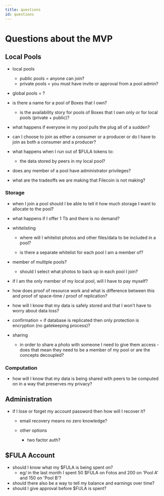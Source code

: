 ```yaml
---
title: questions
id: questions
---
```

# Questions about the MVP


## Local Pools

* local pools
  * public pools = anyone can join?
  * private pools = you must have invite or approval from a pool admin?

* global pools = ?

* is there a name for a pool of Boxes that I own?
  * is the availability story for pools of Boxes that I own only or for local pools (private + public)?

* what happens if everyone in my pool pulls the plug all of a sudden?

* can I choose to join as either a consumer or a producer or do I have to join as both a consumer and a producer?

* what happens when I run out of $FULA tokens to:
  * the data stored by peers in my local pool?

* does any member of a pool have administrator privileges?

* what are the tradeoffs we are making that Filecoin is not making?


### Storage

* when I join a pool should I be able to tell it how much storage I want to allocate to the pool?

* what happens if I offer 1 Tb and there is no demand?

* whitelisting

  * where will I whitelist photos and other files/data to be included in a pool?

  * is there a separate whitelist for each pool I am a member of?

* member of multiple pools?
  * should I select what photos to back up in each pool I join?

* if I am the only member of my local pool, will I have to pay myself?

* how does proof of resource work and what is difference between this and proof of space-time / proof of replication?

* how will I know that my data is safely stored and that I won't have to worry about data loss?

* confirmation = if database is replicated then only protection is encryption (no gatekeeping process)?

* sharing
  * in order to share a photo with someone I need to give them access - does that mean they need to be a member of my pool or are the concepts decoupled?


### Computation

* how will I know that my data is being shared with peers to be computed on in a way that preserves my privacy?

## Administration

* if I lose or forget my account password then how will I recover it?

  * email recovery means no zero knowledge?

  * other options
    * two factor auth?

## $FULA Account
  * should I know what my $FULA is being spent on?
    * eg/ in the last month I spent 50 $FULA on Fotos and 200 on 'Pool A' and 150 on 'Pool B'?
  * should there also be a way to tell my balance and earnings over time?
  * should I give approval before $FULA is spent?
